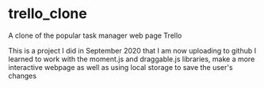 # trello_clone
A clone of the popular task manager web page Trello
 
This is a project I did in September 2020 that I am now uploading to github
I learned to work with the moment.js and draggable.js libraries, make a more interactive webpage as well as using local storage to save the user's changes
